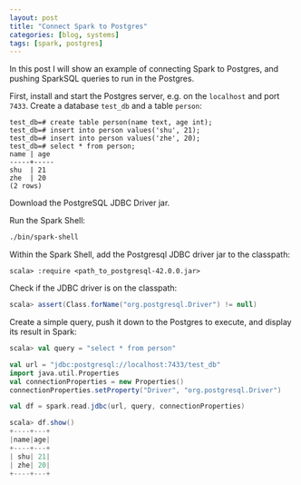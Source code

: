```yaml
---
layout: post
title: "Connect Spark to Postgres"
categories: [blog, systems]
tags: [spark, postgres]
---
```


In this post I will show an example of connecting Spark to Postgres, and pushing SparkSQL queries to run in the Postgres.

First, install and start the Postgres server, e.g. on the `localhost` and port `7433`.  Create a database `test_db` and a table `person`:
```repl
test_db=# create table person(name text, age int);
test_db=# insert into person values('shu', 21);
test_db=# insert into person values('zhe', 20);
test_db=# select * from person;
name | age
-----+-----
shu  | 21
zhe  | 20
(2 rows)
```

Download the PostgreSQL JDBC Driver jar.

Run the Spark Shell:
```bash
./bin/spark-shell
```

Within the Spark Shell, add the Postgresql JDBC driver jar to the classpath:
```repl
scala> :require <path_to_postgresql-42.0.0.jar>
```

Check if the JDBC driver is on the classpath:
```scala
scala> assert(Class.forName("org.postgresql.Driver") != null)
```

Create a simple query, push it down to the Postgres to execute, and display its result in Spark:
```scala
scala> val query = "select * from person"

val url = "jdbc:postgresql://localhost:7433/test_db"
import java.util.Properties
val connectionProperties = new Properties()
connectionProperties.setProperty("Driver", "org.postgresql.Driver")

val df = spark.read.jdbc(url, query, connectionProperties)

scala> df.show()
+----+---+
|name|age|
+----+---+
| shu| 21|
| zhe| 20|
+----+---+
```
